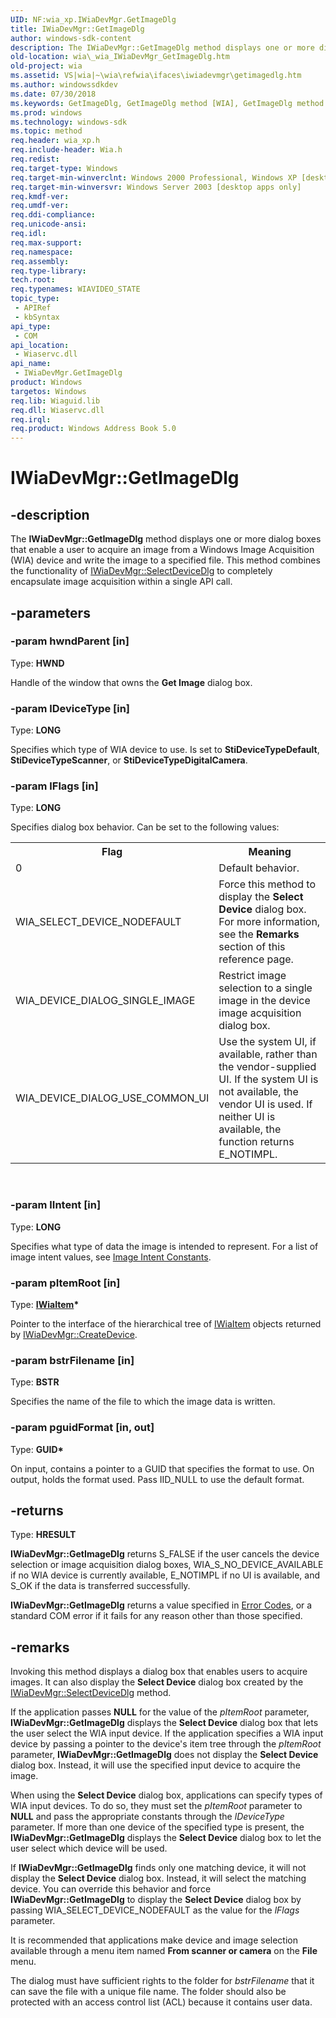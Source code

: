 ```yaml
---
UID: NF:wia_xp.IWiaDevMgr.GetImageDlg
title: IWiaDevMgr::GetImageDlg
author: windows-sdk-content
description: The IWiaDevMgr::GetImageDlg method displays one or more dialog boxes that enable a user to acquire an image from a Windows Image Acquisition (WIA) device and write the image to a specified file.
old-location: wia\_wia_IWiaDevMgr_GetImageDlg.htm
old-project: wia
ms.assetid: VS|wia|~\wia\refwia\ifaces\iwiadevmgr\getimagedlg.htm
ms.author: windowssdkdev
ms.date: 07/30/2018
ms.keywords: GetImageDlg, GetImageDlg method [WIA], GetImageDlg method [WIA],IWiaDevMgr interface, IWiaDevMgr interface [WIA],GetImageDlg method, IWiaDevMgr.GetImageDlg, IWiaDevMgr::GetImageDlg, _wia_IWiaDevMgr_GetImageDlg, wia._wia_IWiaDevMgr_GetImageDlg, wia_xp/IWiaDevMgr::GetImageDlg
ms.prod: windows
ms.technology: windows-sdk
ms.topic: method
req.header: wia_xp.h
req.include-header: Wia.h
req.redist: 
req.target-type: Windows
req.target-min-winverclnt: Windows 2000 Professional, Windows XP [desktop apps only]
req.target-min-winversvr: Windows Server 2003 [desktop apps only]
req.kmdf-ver: 
req.umdf-ver: 
req.ddi-compliance: 
req.unicode-ansi: 
req.idl: 
req.max-support: 
req.namespace: 
req.assembly: 
req.type-library: 
tech.root: 
req.typenames: WIAVIDEO_STATE
topic_type:
 - APIRef
 - kbSyntax
api_type:
 - COM
api_location:
 - Wiaservc.dll
api_name:
 - IWiaDevMgr.GetImageDlg
product: Windows
targetos: Windows
req.lib: Wiaguid.lib
req.dll: Wiaservc.dll
req.irql: 
req.product: Windows Address Book 5.0
---
```


# IWiaDevMgr::GetImageDlg


## -description


The <b>IWiaDevMgr::GetImageDlg</b> method displays one or more dialog boxes that enable a user to acquire an image from a Windows Image Acquisition (WIA) device and write the image to a specified file. This method combines the functionality of <a href="https://msdn.microsoft.com/en-us/library/ms630148(v=VS.85).aspx">IWiaDevMgr::SelectDeviceDlg</a> to completely encapsulate image acquisition within a single API call.


## -parameters




### -param hwndParent [in]

Type: <b>HWND</b>

Handle of the window that owns the <b>Get Image</b> dialog box.


### -param lDeviceType [in]

Type: <b>LONG</b>

Specifies which type of WIA device to use. Is set to <b>StiDeviceTypeDefault</b>, <b>StiDeviceTypeScanner</b>, or <b>StiDeviceTypeDigitalCamera</b>.


### -param lFlags [in]

Type: <b>LONG</b>

Specifies dialog box behavior. Can be set to the following values:



<table class="clsStd">
<tr>
<th>Flag</th>
<th>Meaning</th>
</tr>
<tr>
<td>0</td>
<td>Default behavior.</td>
</tr>
<tr>
<td>WIA_SELECT_DEVICE_NODEFAULT</td>
<td>Force this method to display the <b>Select Device</b> dialog box. For more information, see the <b>Remarks</b> section of this reference page.</td>
</tr>
<tr>
<td>WIA_DEVICE_DIALOG_SINGLE_IMAGE</td>
<td>Restrict image selection to a single image in the device image acquisition dialog box.</td>
</tr>
<tr>
<td>WIA_DEVICE_DIALOG_USE_COMMON_UI</td>
<td>Use the system UI, if available, rather than the vendor-supplied UI. If the system UI is not available, the vendor UI is used. If neither UI is available, the function returns E_NOTIMPL.</td>
</tr>
</table>
 


### -param lIntent [in]

Type: <b>LONG</b>

Specifies what type of data the image is intended to represent. For a list of image intent values, see <a href="https://msdn.microsoft.com/en-us/library/ms630190(v=VS.85).aspx">Image Intent Constants</a>.


### -param pItemRoot [in]

Type: <b><a href="https://msdn.microsoft.com/en-us/library/ms630113(v=VS.85).aspx">IWiaItem</a>*</b>

Pointer to the interface of the hierarchical tree of <a href="https://msdn.microsoft.com/en-us/library/ms630113(v=VS.85).aspx">IWiaItem</a> objects returned by <a href="https://msdn.microsoft.com/en-us/library/ms630141(v=VS.85).aspx">IWiaDevMgr::CreateDevice</a>.


### -param bstrFilename [in]

Type: <b>BSTR</b>

Specifies the name of the file to which the image data is written.


### -param pguidFormat [in, out]

Type: <b>GUID*</b>

On input, contains a pointer to a GUID that specifies the format to use. On output, holds the format used. Pass IID_NULL to use the default format.


## -returns



Type: <b>HRESULT</b>

<b>IWiaDevMgr::GetImageDlg</b> returns S_FALSE if the user cancels the device selection or image acquisition dialog boxes, WIA_S_NO_DEVICE_AVAILABLE if no WIA device is currently available, E_NOTIMPL if no UI is available, and S_OK if the data is transferred successfully.

<b>IWiaDevMgr::GetImageDlg</b> returns a value specified in <a href="https://msdn.microsoft.com/3abbe92b-32b7-4820-b208-45c847243078">Error Codes</a>, or a standard COM error if it fails for any reason other than those specified.




## -remarks



Invoking this method displays a dialog box that enables users to acquire images. It can also display the <b>Select Device</b> dialog box created by the <a href="https://msdn.microsoft.com/en-us/library/ms630148(v=VS.85).aspx">IWiaDevMgr::SelectDeviceDlg</a> method. 

If the application passes <b>NULL</b> for the value of the <i>pItemRoot</i> parameter, <b>IWiaDevMgr::GetImageDlg</b> displays the <b>Select Device</b> dialog box that lets the user select the WIA input device. If the application specifies a WIA input device by passing a pointer to the device's item tree through the <i>pItemRoot</i> parameter, <b>IWiaDevMgr::GetImageDlg</b> does not display the <b>Select Device</b> dialog box. Instead, it will use the specified input device to acquire the image.

When using the <b>Select Device</b> dialog box, applications can specify types of WIA input devices. To do so, they must set the <i>pItemRoot</i> parameter to <b>NULL</b> and pass the appropriate constants through the <i>lDeviceType</i> parameter. If more than one device of the specified type is present, the <b>IWiaDevMgr::GetImageDlg</b> displays the <b>Select Device</b> dialog box to let the user select which device will be used. 

If <b>IWiaDevMgr::GetImageDlg</b> finds only one matching device, it will not display the <b>Select Device</b> dialog box. Instead, it will select the matching device. You can override this behavior and force <b>IWiaDevMgr::GetImageDlg</b> to display the <b>Select Device</b> dialog box by passing WIA_SELECT_DEVICE_NODEFAULT as the value for the <i>lFlags</i> parameter.

It is recommended that applications make device and image selection available through a menu item named <b>From scanner or camera</b> on the <b>File</b> menu.

The dialog must have sufficient rights to the folder for <i>bstrFilename</i> that it can save the file with a unique file name. The folder should also be protected with an access control list (ACL) because it contains user data. 



